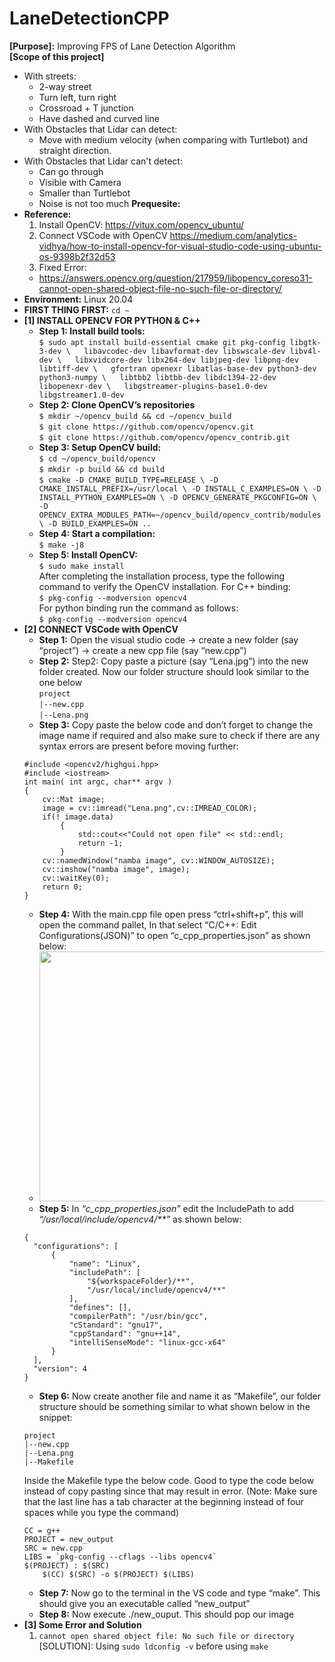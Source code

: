 # LaneDetectionCPP
**[Purpose]:** Improving FPS of Lane Detection Algorithm <br/>
**[Scope of this project]** <br/>
 - With streets:
    - 2-way street
    - Turn left, turn right
    - Crossroad + T junction
    - Have dashed and curved line
  - With Obstacles that Lidar can detect:
    - Move with medium velocity (when comparing with Turtlebot) and straight direction.
  - With Obstacles that Lidar can't detect:
    - Can go through
    - Visible with Camera
    - Smaller than Turtlebot
    - Noise is not too much
**Prequesite:**
- **Reference:** <br/>
  1. Install OpenCV: https://vitux.com/opencv_ubuntu/
  2. Connect VSCode with OpenCV https://medium.com/analytics-vidhya/how-to-install-opencv-for-visual-studio-code-using-ubuntu-os-9398b2f32d53
  3. Fixed Error:
    -  https://answers.opencv.org/question/217959/libopencv_coreso31-cannot-open-shared-object-file-no-such-file-or-directory/
- **Environment:** Linux 20.04
- **FIRST THING FIRST:** `cd ~`
- **[1] INSTALL OPENCV FOR PYTHON & C++**
  - **Step 1: Install build tools:** </br>
  `$ sudo apt install build-essential cmake git pkg-config libgtk-3-dev \  
  libavcodec-dev libavformat-dev libswscale-dev libv4l-dev \  
  libxvidcore-dev libx264-dev libjpeg-dev libpng-dev libtiff-dev \  
  gfortran openexr libatlas-base-dev python3-dev python3-numpy \  
  libtbb2 libtbb-dev libdc1394-22-dev libopenexr-dev \  
  libgstreamer-plugins-base1.0-dev libgstreamer1.0-dev` 
  - **Step 2: Clone OpenCV’s repositories** <br/>
  `$ mkdir ~/opencv_build && cd ~/opencv_build` <br/> 
  `$ git clone https://github.com/opencv/opencv.git` <br />
  `$ git clone https://github.com/opencv/opencv_contrib.git` 
  - **Step 3: Setup OpenCV build:** <br />
  `$ cd ~/opencv_build/opencv` <br /> 
  `$ mkdir -p build && cd build` <br />
  `$ cmake -D CMAKE_BUILD_TYPE=RELEASE \
  -D CMAKE_INSTALL_PREFIX=/usr/local \
  -D INSTALL_C_EXAMPLES=ON \
  -D INSTALL_PYTHON_EXAMPLES=ON \
  -D OPENCV_GENERATE_PKGCONFIG=ON \
  -D OPENCV_EXTRA_MODULES_PATH=~/opencv_build/opencv_contrib/modules \
  -D BUILD_EXAMPLES=ON ..`
  - **Step 4: Start a compilation:** <br/>
  `$ make -j8`
  - **Step 5:  Install OpenCV:** <br/>
  `$ sudo make install` <br/>
  After completing the installation process, type the following command to verify the OpenCV installation. For C++ binding: </br>
  `$ pkg-config --modversion opencv4` <br/>
  For python binding run the command as follows: <br/>
  `$ pkg-config --modversion opencv4` <br/>
- **[2] CONNECT VSCode with OpenCV**
  - **Step 1:** Open the visual studio code -> create a new folder (say “project”) -> create a new cpp file (say “new.cpp”) 
  - **Step 2:** Step2: Copy paste a picture (say “Lena.jpg”) into the new folder created.  Now our folder structure should look similar to the one below <br/>
  `project` <br/>
  `|--new.cpp` <br/>
  `|--Lena.png`
  - **Step 3:** Copy paste the below code and don’t forget to change the image name if required and also make sure to check if there are any syntax errors are present before moving further:
  ```
  #include <opencv2/highgui.hpp>
  #include <iostream>
  int main( int argc, char** argv )
  {
      cv::Mat image;
      image = cv::imread("Lena.png",cv::IMREAD_COLOR);
      if(! image.data)
          {
              std::cout<<"Could not open file" << std::endl;
              return -1;
          }
      cv::namedWindow("namba image", cv::WINDOW_AUTOSIZE);
      cv::imshow("namba image", image);
      cv::waitKey(0);
      return 0;
  }
  ```
  - **Step 4:** With the main.cpp file open press “ctrl+shift+p”, this will open the command pallet, In that select “C/C++: Edit     Configurations(JSON)” to open “c_cpp_properties.json” as shown below:
  - <img src="https://user-images.githubusercontent.com/69042380/151328012-ce0d4b10-fbe5-4eb9-b388-10ed120082bd.png" width="600" height="400" />
  - **Step 5:** In _“c_cpp_properties.json”_ edit the IncludePath to add _“/usr/local/include/opencv4/**”_ as shown below:
  ```
  {
    "configurations": [
        {
            "name": "Linux",
            "includePath": [
                "${workspaceFolder}/**",
                "/usr/local/include/opencv4/**"
            ],
            "defines": [],
            "compilerPath": "/usr/bin/gcc",
            "cStandard": "gnu17",
            "cppStandard": "gnu++14",
            "intelliSenseMode": "linux-gcc-x64"
        }
    ],
    "version": 4
  }  
  ```
  - **Step 6:** Now create another file and name it as “Makefile”, our folder structure should be something similar to what shown     below in the snippet:
  ```
  project
  |--new.cpp
  |--Lena.png
  |--Makefile
  ```
  Inside the Makefile type the below code. Good to type the code below instead of copy pasting since that may result in error.
  (Note: Make sure that the last line has a tab character at the beginning instead of four spaces while you type the command)
  ```
  CC = g++
  PROJECT = new_output
  SRC = new.cpp
  LIBS = `pkg-config --cflags --libs opencv4`
  $(PROJECT) : $(SRC)
      $(CC) $(SRC) -o $(PROJECT) $(LIBS)
  ```
  - **Step 7:** Now go to the terminal in the VS code and type “make”. This should give you an executable called “new_output”
  - **Step 8:** Now execute ./new_ouput. This should pop our image
- **[3] Some Error and Solution**
  1. `cannot open shared object file: No such file or directory` <br/>
  [SOLUTION]: Using `sudo ldconfig -v` before using `make`
